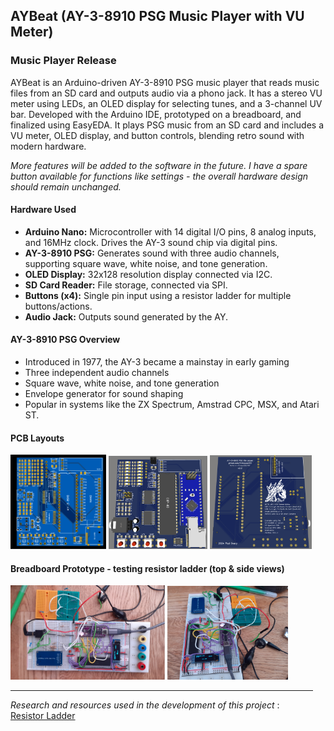 ## AYBeat (AY-3-8910 PSG Music Player with VU Meter)

### Music Player Release
AYBeat is an Arduino-driven AY-3-8910 PSG music player that reads music files from an SD card and outputs audio via a phono jack. It has a stereo VU meter using LEDs, an OLED display for selecting tunes, and a 3-channel UV bar.
Developed with the Arduino IDE, prototyped on a breadboard, and finalized using EasyEDA. It plays PSG music from an SD card and includes a VU meter, OLED display, and button controls, blending retro sound with modern hardware.

_More features will be added to the software in the future. I have a spare button available for functions like settings - the overall hardware design should remain unchanged._

#### Hardware Used
- **Arduino Nano:** Microcontroller with 14 digital I/O pins, 8 analog inputs, and 16MHz clock. Drives the AY-3 sound chip via digital pins.
- **AY-3-8910 PSG:** Generates sound with three audio channels, supporting square wave, white noise, and tone generation.
- **OLED Display:** 32x128 resolution display connected via I2C.
- **SD Card Reader:** File storage, connected via SPI.
- **Buttons (x4):** Single pin input using a resistor ladder for multiple buttons/actions.
- **Audio Jack:** Outputs sound generated by the AY.

#### AY-3-8910 PSG Overview 
- Introduced in 1977, the AY-3 became a mainstay in early gaming
- Three independent audio channels
- Square wave, white noise, and tone generation
- Envelope generator for sound shaping
- Popular in systems like the ZX Spectrum, Amstrad CPC, MSX, and Atari ST.

#### PCB Layouts
<div style="float:left;margin:0 10px 10px 0" markdown="1">
<img src="/AY-3-8910-PSG-MusicPlayerREWORKED/Pictures_Prototyping/Photo-View_2025-01-01.svg" width="31%" />
<img src="/AY-3-8910-PSG-MusicPlayerREWORKED/Pictures_Prototyping/Photo_PCB_Front-2.2.PNG" width="32%" />
<img src="/AY-3-8910-PSG-MusicPlayerREWORKED/Pictures_Prototyping/Photo_PCB_Back-2.2.PNG" width="33%" />
<div>
  
#### Breadboard Prototype - testing resistor ladder (top & side views)
<div style="float:left;margin:0 10px 10px 0" markdown="1">
<img src="/AY-3-8910-PSG-MusicPlayerREWORKED/Pictures_Prototyping/BreadboardPrototypePic1.png" width="51%" />
<img src="/AY-3-8910-PSG-MusicPlayerREWORKED/Pictures_Prototyping/BreadboardPrototypePic2.png" width="40%" />
<div>
  
----
_Research and resources used in the development of this project_ :  
[Resistor Ladder](https://github.com/bxparks/AceButton/blob/develop/docs/resistor_ladder/README.md)

